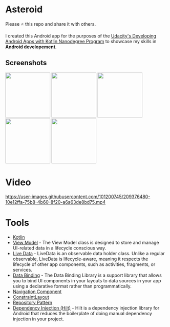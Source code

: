 # Asteroid

Please ⭐️ this repo and share it with others.

I created this Android app for the purposes of the [Udacity's Developing Android Apps with Kotlin Nanodegree Program](https://www.udacity.com/course/android-kotlin-developer-nanodegree--nd940) to showcase my skills in **Android developement**.

## Screenshots
<div>
  <img src="https://user-images.githubusercontent.com/101200745/209376437-ef687354-84ec-4db4-9d2a-1a663e928292.png"  width="140">
  <img src="https://user-images.githubusercontent.com/101200745/209376444-3b81a18b-6555-4b1e-9347-3e678d054683.png"  width="140">
  <img src="https://user-images.githubusercontent.com/101200745/209376448-ce4ea3f9-b966-438c-9696-6354dbdb4857.png"  width="140">
  <img src="https://user-images.githubusercontent.com/101200745/209376459-0d7d8052-f3ab-49e4-8383-e349c7904eb8.png"  width="140">
  <img src="https://user-images.githubusercontent.com/101200745/209376429-a0f46faa-9acd-4d5a-90fe-32bc5c3b3f95.png"  width="140">
</div>

# Video

https://user-images.githubusercontent.com/101200745/209376480-10e12ffa-75b8-4b60-8f20-a6a63de8bd75.mp4

# Tools

* [Kotlin](https://kotlinlang.org/) 
* [View Model](https://bit.ly/3e43P79) - The View Model class is designed to store and manage UI-related data in a lifecycle conscious way.
* [Live Data](https://bit.ly/3KuahQR) - LiveData is an observable data holder class. Unlike a regular observable, LiveData is lifecycle-aware, meaning it respects the lifecycle of other app components, such as activities, fragments, or services.
* [Data Binding](https://bit.ly/3PVsjNc) - The Data Binding Library is a support library that allows you to bind UI components in your layouts to data sources in your app using a declarative format rather than programmatically.
* [Navigation Component](https://developer.android.com/guide/navigation/navigation-getting-started)
* [ConstraintLayout](https://developer.android.com/training/constraint-layout)
* [Repository Pattern](https://medium.com/swlh/repository-pattern-in-android-c31d0268118c)
* [Dependency Injection (Hilt)](https://developer.android.com/training/dependency-injection/hilt-android) - Hilt is a dependency injection library for Android that reduces the boilerplate of doing manual dependency injection in your project.
